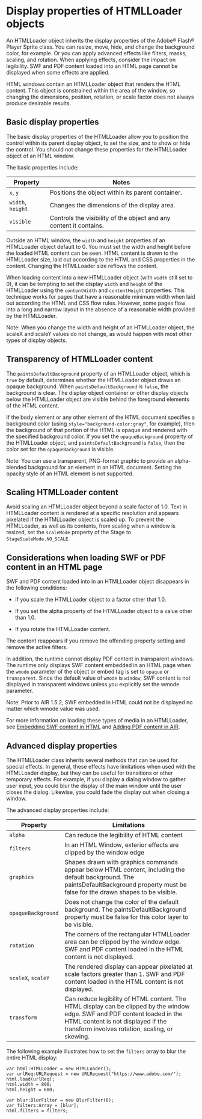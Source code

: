 # Display properties of HTMLLoader objects

An HTMLLoader object inherits the display properties of the Adobe® Flash® Player
Sprite class. You can resize, move, hide, and change the background color, for
example. Or you can apply advanced effects like filters, masks, scaling, and
rotation. When applying effects, consider the impact on legibility. SWF and PDF
content loaded into an HTML page cannot be displayed when some effects are
applied.

HTML windows contain an HTMLLoader object that renders the HTML content. This
object is constrained within the area of the window, so changing the dimensions,
position, rotation, or scale factor does not always produce desirable results.

## Basic display properties

The basic display properties of the HTMLLoader allow you to position the control
within its parent display object, to set the size, and to show or hide the
control. You should not change these properties for the HTMLLoader object of an
HTML window.

The basic properties include:

| Property          | Notes                                                              |
| ----------------- | ------------------------------------------------------------------ |
| `x`, `y`          | Positions the object within its parent container.                  |
| `width`, `height` | Changes the dimensions of the display area.                        |
| `visible`         | Controls the visibility of the object and any content it contains. |

Outside an HTML window, the `width` and `height` properties of an HTMLLoader
object default to 0. You must set the width and height before the loaded HTML
content can be seen. HTML content is drawn to the HTMLLoader size, laid out
according to the HTML and CSS properties in the content. Changing the HTMLLoader
size reflows the content.

When loading content into a new HTMLLoader object (with `width` still set to 0),
it can be tempting to set the display `width` and `height` of the HTMLLoader
using the `contentWidth` and `contentHeight` properties. This technique works
for pages that have a reasonable minimum width when laid out according the HTML
and CSS flow rules. However, some pages flow into a long and narrow layout in
the absence of a reasonable width provided by the HTMLLoader.

Note: When you change the width and height of an HTMLLoader object, the scaleX
and scaleY values do not change, as would happen with most other types of
display objects.

## Transparency of HTMLLoader content

The `paintsDefaultBackground` property of an HTMLLoader object, which is `true`
by default, determines whether the HTMLLoader object draws an opaque background.
When `paintsDefaultBackground` is `false`, the background is clear. The display
object container or other display objects below the HTMLLoader object are
visible behind the foreground elements of the HTML content.

If the body element or any other element of the HTML document specifies a
background color (using `style="background-color:gray"`, for example), then the
background of that portion of the HTML is opaque and rendered with the specified
background color. If you set the `opaqueBackground` property of the HTMLLoader
object, and `paintsDefaultBackground` is `false`, then the color set for the
`opaqueBackground` is visible.

Note: You can use a transparent, PNG-format graphic to provide an alpha-blended
background for an element in an HTML document. Setting the opacity style of an
HTML element is not supported.

## Scaling HTMLLoader content

Avoid scaling an HTMLLoader object beyond a scale factor of 1.0. Text in
HTMLLoader content is rendered at a specific resolution and appears pixelated if
the HTMLLoader object is scaled up. To prevent the HTMLLoader, as well as its
contents, from scaling when a window is resized, set the `scaleMode` property of
the Stage to `StageScaleMode.NO_SCALE`.

## Considerations when loading SWF or PDF content in an HTML page

SWF and PDF content loaded into in an HTMLLoader object disappears in the
following conditions:

- If you scale the HTMLLoader object to a factor other that 1.0.

- If you set the alpha property of the HTMLLoader object to a value other than
  1.0.

- If you rotate the HTMLLoader content.

The content reappears if you remove the offending property setting and remove
the active filters.

In addition, the runtime cannot display PDF content in transparent windows. The
runtime only displays SWF content embedded in an HTML page when the `wmode`
parameter of the object or embed tag is set to `opaque` or `transparent`. Since
the default value of `wmode` is `window`, SWF content is not displayed in
transparent windows unless you explicitly set the wmode parameter.

Note: Prior to AIR 1.5.2, SWF embedded in HTML could not be displayed no matter
which wmode value was used.

For more information on loading these types of media in an HTMLLoader, see
[Embedding SWF content in HTML](../programming-html-and-javascript-in-air/embedding-swf-content-in-html.md)
and
[Adding PDF content in AIR](../../rich-media-content/adding-pdf-content-in-air.md).

## Advanced display properties

The HTMLLoader class inherits several methods that can be used for special
effects. In general, these effects have limitations when used with the
HTMLLoader display, but they can be useful for transitions or other temporary
effects. For example, if you display a dialog window to gather user input, you
could blur the display of the main window until the user closes the dialog.
Likewise, you could fade the display out when closing a window.

The advanced display properties include:

| Property           | Limitations                                                                                                                                                                                                         |
| ------------------ | ------------------------------------------------------------------------------------------------------------------------------------------------------------------------------------------------------------------- |
| `alpha`            | Can reduce the legibility of HTML content                                                                                                                                                                           |
| `filters`          | In an HTML Window, exterior effects are clipped by the window edge                                                                                                                                                  |
| `graphics`         | Shapes drawn with graphics commands appear below HTML content, including the default background. The paintsDefaultBackground property must be false for the drawn shapes to be visible.                             |
| `opaqueBackground` | Does not change the color of the default background. The paintsDefaultBackground property must be false for this color layer to be visible.                                                                         |
| `rotation`         | The corners of the rectangular HTMLLoader area can be clipped by the window edge. SWF and PDF content loaded in the HTML content is not displayed.                                                                  |
| `scaleX`, `scaleY` | The rendered display can appear pixelated at scale factors greater than 1. SWF and PDF content loaded in the HTML content is not displayed.                                                                         |
| `transform`        | Can reduce legibility of HTML content. The HTML display can be clipped by the window edge. SWF and PDF content loaded in the HTML content is not displayed if the transform involves rotation, scaling, or skewing. |

The following example illustrates how to set the `filters` array to blur the
entire HTML display:

```
var html:HTMLLoader = new HTMLLoader();
var urlReq:URLRequest = new URLRequest("https://www.adobe.com/");
html.load(urlReq);
html.width = 800;
html.height = 600;

var blur:BlurFilter = new BlurFilter(8);
var filters:Array = [blur];
html.filters = filters;
```

